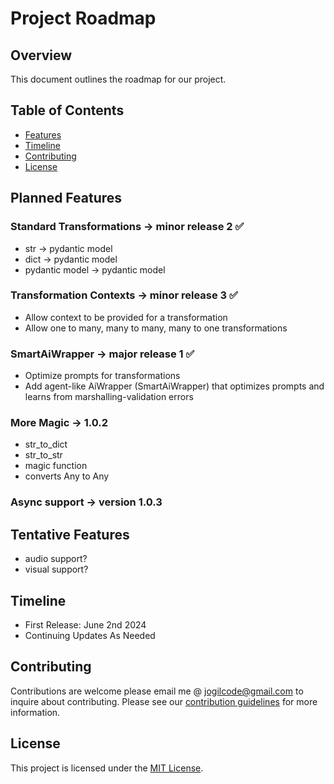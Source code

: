 # Project Roadmap

## Overview
This document outlines the roadmap for our project.

## Table of Contents
- [Features](#features)
- [Timeline](#timeline)
- [Contributing](#contributing)
- [License](#license)

## Planned Features
### Standard Transformations -> minor release 2 ✅
- str -> pydantic model
- dict -> pydantic model
- pydantic model -> pydantic model

### Transformation Contexts -> minor release 3 ✅
- Allow context to be provided for a transformation
- Allow one to many, many to many, many to one transformations

### SmartAiWrapper -> major release 1 ✅
- Optimize prompts for transformations
- Add agent-like AiWrapper (SmartAiWrapper) that optimizes prompts and learns from marshalling-validation errors

### More Magic -> 1.0.2
- str_to_dict
- str_to_str
- magic function
 - converts Any to Any

### Async support -> version 1.0.3

## Tentative Features
- audio support?
- visual support?

## Timeline
- First Release: June 2nd 2024
- Continuing Updates As Needed

## Contributing
Contributions are welcome please email me @ jogilcode@gmail.com to inquire about contributing. Please see our [contribution guidelines](CONTRIBUTING.md) for more information.

## License
This project is licensed under the [MIT License](LICENSE). 